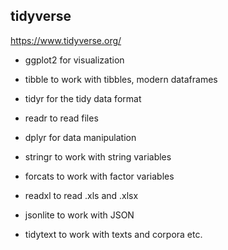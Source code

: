 ## tidyverse

https://www.tidyverse.org/


   + ggplot2 for visualization
   + tibble to work with tibbles, modern dataframes 
   + tidyr for the tidy data format
   + readr to read files
   + dplyr for data manipulation
   + stringr to work with string variables
   + forcats to work with factor variables

   + readxl to read .xls and .xlsx
   + jsonlite to work with JSON
   + tidytext to work with texts and corpora
 etc.

